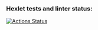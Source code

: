 ### Hexlet tests and linter status:
[![Actions Status](https://github.com/valynka/layout-designer-project-lvl1/workflows/hexlet-check/badge.svg)](https://github.com/valynka/layout-designer-project-lvl1/actions)